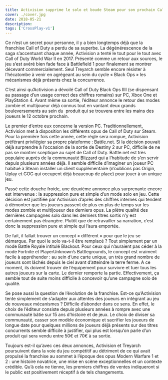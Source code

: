 ```yaml
---
title: Activision supprime le solo et boude Steam pour son prochain Call of Duty
cover: ./cover.jpg
date: 2018-05-21
description: 
tags: ['CrossPlay-v1']
---
```

Ce n’est un secret pour personne, il y a bien longtemps déjà que la franchise Call of Duty a perdu de sa superbe. La dégénérescence de la saga s’accentuant chaque année, Activision a tenté le tout pour le tout avec Call of Duty World War II en 2017. Présenté comme un retour aux sources, le jeu s’est avéré bien fade face à Battlefield 1 pour finalement se montrer décevant commercialement. Seul Treyarch semble encore résister à l’hécatombe à venir en agrégeant au sein du cycle « Black Ops » les mécanismes déjà présents chez la concurrence.

C’est ainsi qu’Activision a dévoilé Call of Duty Black Ops IIII (se dispensant au passage d’un usage correct des chiffres romains) sur PC, Xbox One et PlayStation 4. Avant même sa sortie, l’éditeur annonce le retour des modes zombie et multijoueur déjà connus tout en vantant deux grands bouleversements au sein du  produit qui se trouvera entre les mains des joueurs le 12 octobre prochain.

Le premier d’entre eux concerne la version PC. Traditionnellement, Activision met à disposition les différents opus de Call of Duty sur Steam. Pour la première fois cette année, cette règle sera rompue, Activision préférant privilégier sa propre plateforme : Battle.net. Si la décision pouvait déjà surprendre à l’occasion de la sortie de Destiny 2 sur PC, difficile de ne pas se montrer sceptique au sujet de Call of Duty. Battle.net est très populaire auprès de la communauté Blizzard qui a l’habitude de s’en servir depuis plusieurs années déjà. Il semble difficile d’imaginer un joueur PC habitué à Steam installer un client supplémentaire (n’oublions pas Origin, Uplay et GOG qui occupent déjà beaucoup de place) pour jouer à un unique jeu.

Passé cette douche froide, une deuxième annonce plus surprenante encore est intervenue : la suppression pure et simple d’un mode solo en jeu. Cette décision est justifiée par Activision d’après des chiffres internes qui tendent à démontrer que les joueurs passent de plus en plus de temps sur les modes zombie et multijoueur des derniers opus. La piètre qualité des dernières campagnes solo dans les derniers titres sortis n’y est certainement pas étrangère. Plutôt que de retravailler sa narration, c’est donc la suppression pure et simple qui l’aura emportée.

De fait, il fallait trouver un concept « différent » pour que le jeu se démarque. Par quoi le solo va-t-il être remplacé ? Tout simplement par un mode Battle Royale intitulé Blackout. Pour ceux qui n’auraient pas céder à la mode Fortnite et PlayerUnknown’s Battlegrounds, le concept est vraiment facile à appréhender : au sein d’une carte unique, un très grand nombre de joueurs sont lâchés depuis le ciel avant d’atteindre la terre ferme. A ce moment, ils doivent trouver de l’équipement pour survivre et tuer tous les autres joueurs sur la carte. Le dernier remporte la partie. Effectivement, ça semble tout de suite moins difficile à concevoir qu’une campagne solo de qualité.

Se pose aussi la question de l’évolution de la franchise. Est-ce qu’Activision tente simplement de s’adapter aux attentes des joueurs en intégrant au jeu de nouveaux mécanismes ? Difficile d’abonder dans ce sens. En effet, le choix de l’éditeur consiste depuis plusieurs années à rompre avec une communauté bâtie sur 15 ans d’histoire et de jeux. Le choix de diviser sa communauté, casser son modèle économique et sacrifier les joueurs de longue date pour quelques millions de joueurs déjà présents sur des titres concurrents semble difficile à justifier, qui plus est lorsqu’on parle d’un produit qui sera vendu entre 50€ et 70€ à sa sortie.

Toujours est-il qu’avec ces deux annonces, Activision et Treyarch poursuivent dans la voie du jeu compétitif au détriment de ce qui avait propulsé la franchise au sommet à l’époque des opus Modern Warfare 1 et 2 : une histoire novatrice, une mise en scène exceptionnelles et un contexte crédible. Qu’à cela ne tienne, les premiers chiffres de ventes indiqueront si le public est positivement réceptif à de tels changements.

